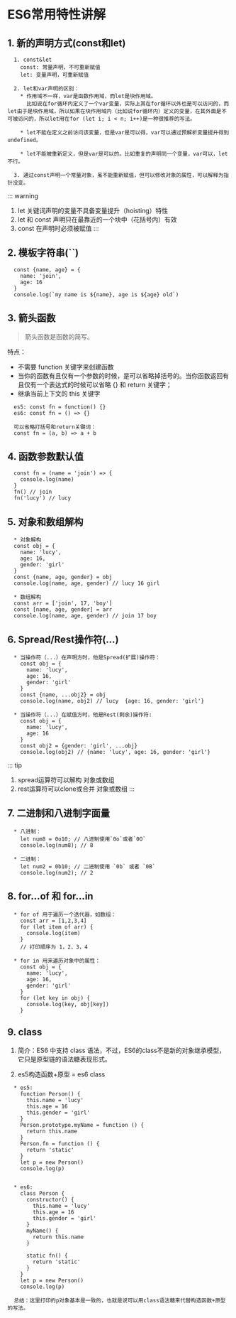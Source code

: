 # ES6常用特性讲解
## 1. 新的声明方式(const和let)
```
  1. const&let
    const: 常量声明，不可重新赋值
    let: 变量声明，可重新赋值

  2. let和var声明的区别：
    * 作用域不一样，var是函数作用域，而let是块作用域。
      比如说在for循环内定义了一个var变量，实际上其在for循环以外也是可以访问的，而let由于是块作用域，所以如果在块作用域内（比如说for循环内）定义的变量，在其外面是不可被访问的，所以let用在for (let i; i < n; i++)是一种很推荐的写法。

    * let不能在定义之前访问该变量，但是var是可以得，var可以通过预解析变量提升得到undefined。

    * let不能被重新定义，但是var是可以的。比如重复的声明同一个变量，var可以，let不行。
  
  3. 通过const声明一个常量对象，虽不能重新赋值，但可以修改对象的属性，可以解释为指针没变。
```
::: warning
  1. let 关键词声明的变量不具备变量提升（hoisting）特性
  2. let 和 const 声明只在最靠近的一个块中（花括号内）有效
  3. const 在声明时必须被赋值
:::

## 2. 模板字符串(``)
```
  const {name, age} = {
    name: 'join',
    age: 16
  }
  console.log(`my name is ${name}, age is ${age} old`)
```

## 3. 箭头函数
> 箭头函数是函数的简写。

特点：
  * 不需要 function 关键字来创建函数
  * 当你的函数有且仅有一个参数的时候，是可以省略掉括号的。当你函数返回有且仅有一个表达式的时候可以省略 {} 和 return 关键字；
  * 继承当前上下文的 this 关键字

```
  es5: const fn = function() {}
  es6: const fn = () => {}

  可以省略打括号和return关键词：
  const fn = (a, b) => a + b
```

## 4. 函数参数默认值
```
  const fn = (name = 'join') => {
    console.log(name)
  }
  fn() // join
  fn('lucy') // lucy
```

## 5. 对象和数组解构
```
  * 对象解构
  const obj = {
    name: 'lucy',
    age: 16,
    gender: 'girl'
  }
  const {name, age, gender} = obj
  console.log(name, age, gender) // lucy 16 girl

  * 数组解构
  const arr = ['join', 17, 'boy']
  const [name, age, gender] = arr
  console.log(name, age, gender) // join 17 boy
```

## 6. Spread/Rest操作符(...)
```
  * 当操作符（...）在声明方时，他是Spread(扩展)操作符：
    const obj = {
      name: 'lucy',
      age: 16,
      gender: 'girl'
    }
    const {name, ...obj2} = obj
    console.log(name, obj2) // lucy  {age: 16, gender: 'girl'}

  * 当操作符（...）在赋值方时，他是Rest(剩余)操作符:
    const obj = {
      name: 'lucy',
      age: 16
    }
    const obj2 = {gender: 'girl', ...obj}
    console.log(obj2) // {name: 'lucy', age: 16, gender: 'girl'}
```
::: tip
  1. spread运算符可以解构 对象或数组
  2. rest运算符可以clone或合并 对象或数组
:::

## 7. 二进制和八进制字面量
```
  * 八进制：
    let num8 = 0o10; // 八进制使用`0o`或者`0O`
    console.log(num8); // 8
  
  * 二进制：
    let num2 = 0b10; // 二进制使用 `0b` 或者 `0B`
    console.log(num2); // 2
```

## 8. for...of 和 for...in
```
  * for of 用于遍历一个迭代器，如数组：
    const arr = [1,2,3,4]
    for (let item of arr) {
      console.log(item)
    }  
    // 打印顺序为 1，2，3，4

  * for in 用来遍历对象中的属性：
    const obj = {
      name: 'lucy',
      age: 16,
      gender: 'girl'
    }
    for (let key in obj) {
      console.log(key, obj[key])
    }
```

## 9. class
1. 简介：ES6 中支持 class 语法，不过，ES6的class不是新的对象继承模型，它只是原型链的语法糖表现形式。

2. es5构造函数+原型 = es6 class
```
  * es5: 
    function Person() {
      this.name = 'lucy'
      this.age = 16
      this.gender = 'girl'
    }
    Person.prototype.myName = function () {
      return this.name
    }
    Person.fn = function () {
      return 'static'
    }
    let p = new Person()
    console.log(p)


  * es6:
    class Person {
      constructor() {
        this.name = 'lucy'
        this.age = 16
        this.gender = 'girl'
      }
      myName() {
        return this.name
      }

      static fn() {
        return 'static'
      }
    }
    let p = new Person()
    console.log(p)

  总结：这里打印的p对象基本是一致的，也就是说可以用class语法糖来代替构造函数+原型的写法。
```